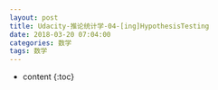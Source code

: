 ```yaml
---
layout: post
title: Udacity-推论统计学-04-[ing]HypothesisTesting
date: 2018-03-20 07:04:00
categories: 数学
tags: 数学
---
```

* content
{:toc}






















